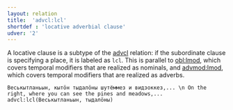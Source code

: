 ```yaml
---
layout: relation
title:  'advcl:lcl'
shortdef : 'locative adverbial clause'
udver: '2'
---
```


A locative clause is a subtype of the [advcl]() relation: if the subordinate clause is specifying a place, it is labeled as `lcl`.
This is parallel to [obl:lmod](), which covers temporal modifiers that are realized as nominals,
and [advmod:lmod](), which covers temporal modifiers that are realized as adverbs.

~~~ sdparse
Веськытланьын, кытӧн тыдалӧны шутёммез и видзоккез,... \n On the right, where you can see the pines and meadows,...
advcl:lcl(Веськытланьын, тыдалӧны)

~~~


<!-- Interlanguage links updated Po lis 14 15:35:04 CET 2022 -->
